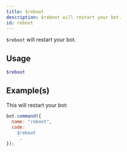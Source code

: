 ```yaml
---
title: $reboot
description: $reboot will restart your bot.
id: reboot
---
```


`$reboot` will restart your bot.

## Usage

```php
$reboot
```

## Example(s)

This will restart your bot:

```javascript
bot.command({
  name: "reboot",
  code: `
    $reboot
    `,
});
```
